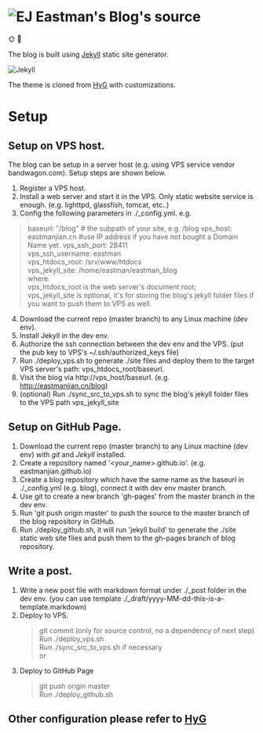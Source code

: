 # ![EJ](http://eastmanjian.cn/blog/favicon.ico) Eastman's Blog's source 



🌞 🏸 

The blog is built using [Jekyll] static site generator.

![Jekyll](https://jekyllrb.com/img/logo-2x.png)

The theme is cloned from [HyG] with customizations. 



# Setup

## Setup on VPS host.

The blog can be setup in a server host (e.g. using VPS service vendor bandwagon.com). Setup steps are shown below.  
1. Register a VPS host.
2. Install a web server and start it in the VPS. Only static website service is enough. (e.g. lighttpd, glassfish, tomcat, etc..)
3. Config the following parameters in ./_config.yml. 
e.g.  
>    baseurl: "/blog" # the subpath of your site, e.g. /blog
>    vps_host:         eastmanjian.cn  #use IP address if you have not bought a Domain Name yet.
>    vps_ssh_port:     28411  
>    vps_ssh_username: eastman  
>    vps_htdocs_root:  /srv/www/htdocs  
>    vps_jekyll_site:  /home/eastman/eastman_blog  
where   
  vps_htdocs_root is the web server's document root;  
  vps_jekyll_site is optional, it's for storing the blog's jekyll folder files if you want to push them to VPS as well.
4. Download the current repo (master branch) to any Linux machine (dev env). 
5. Install Jekyll in the dev env.
6. Authorize the ssh connection between the dev env and the VPS. (put the pub key to VPS's ~/.ssh/authorized_keys file)
7. Run ./deploy_vps.sh to generate ./site files and deploy them to the target VPS server's path: vps_htdocs_root/baseurl.
8. Visit the blog via http://vps_host/baseurl. (e.g. http://eastmanjian.cn/blog)
9. (optional) Run ./sync_src_to_vps.sh to sync the blog's jekyll folder files to the VPS path vps_jekyll_site

## Setup on GitHub Page.

1. Download the current repo (master branch) to any Linux machine (dev env) with *git* and *Jekyll* installed.
2. Create a repository named '<your_name>.github.io'. (e.g. eastmanjian.github.io)
3. Create a blog repository which have the same name as the baseurl in ./_config.yml (e.g. blog), connect it with dev env master branch.
4. Use git to create a new branch 'gh-pages' from the master branch in the dev env.
5. Run 'git push origin master' to push the source to the master branch of the blog repository in GitHub.
6. Run ./deploy_github.sh, it will run 'jekyll build' to generate the ./site static web site files and push them to the gh-pages branch of blog repository.

## Write a post.
1. Write a new post file with markdown format under ./_post folder in the dev env. (you can use template ./_draft/yyyy-MM-dd-this-is-a-template.markdown)
2. Deploy to VPS. 
    > git commit (only for source control, no a dependency of next step)  
    > Run ./deploy_vps.sh  
    > Run ./sync_src_to_vps.sh if necessary  
or
3. Deploy to GitHub Page
    > git push origin master  
    > Run ./deploy_github.sh  
    
## Other configuration please refer to [HyG]


[jekyll]: https://jekyllrb.com
[HyG]: https://github.com/Gaohaoyang/gaohaoyang.github.io
